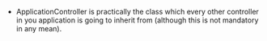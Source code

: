 - ApplicationController is practically the class which every other controller in you application is going to inherit from (although this is not mandatory in any mean).